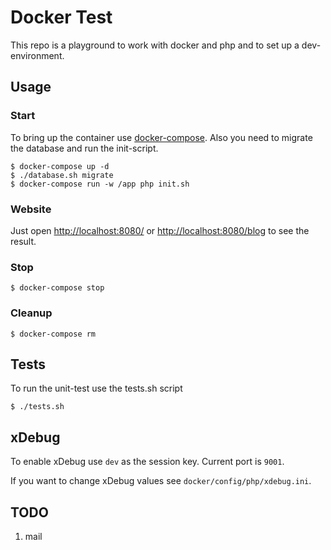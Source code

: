 # Docker Test

This repo is a playground to work with docker and php and to set up a dev-environment.

## Usage

### Start
To bring up the container use [docker-compose](https://docs.docker.com/compose/).
Also you need to migrate the database and run the init-script.

```
$ docker-compose up -d
$ ./database.sh migrate
$ docker-compose run -w /app php init.sh
```

### Website

Just open [http://localhost:8080/](http://localhost:8080/) or [http://localhost:8080/blog](http://localhost:8080/blog) to see the result.

### Stop

```
$ docker-compose stop
```

### Cleanup

```
$ docker-compose rm
```

## Tests

To run the unit-test use the tests.sh script

```
$ ./tests.sh
```

## xDebug

To enable xDebug use `dev` as the session key. Current port is `9001`.

If you want to change xDebug values see `docker/config/php/xdebug.ini`.

## TODO

1. mail

